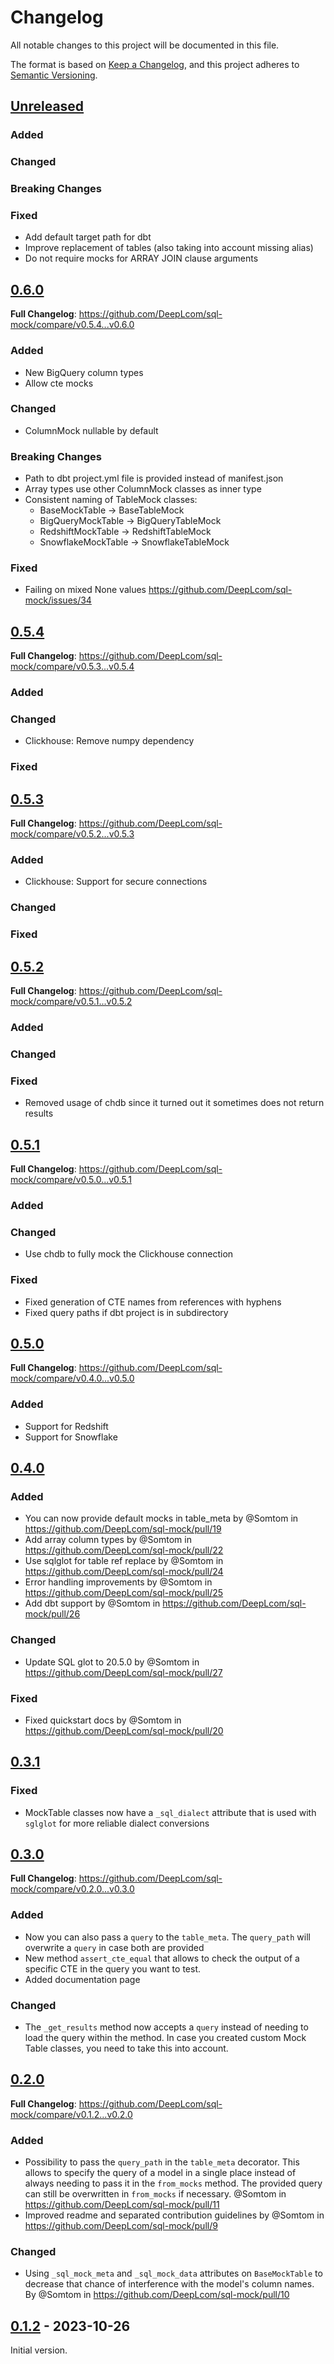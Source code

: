 # Changelog

All notable changes to this project will be documented in this file.

The format is based on [Keep a Changelog](https://keepachangelog.com/en/1.0.0/),
and this project adheres to [Semantic Versioning](https://semver.org/spec/v2.0.0.html).

## [Unreleased]

### Added

### Changed

### Breaking Changes

### Fixed

* Add default target path for dbt
* Improve replacement of tables (also taking into account missing alias)
* Do not require mocks for ARRAY JOIN clause arguments

## [0.6.0]

**Full Changelog**: <https://github.com/DeepLcom/sql-mock/compare/v0.5.4...v0.6.0>

### Added

* New BigQuery column types
* Allow cte mocks

### Changed

* ColumnMock nullable by default

### Breaking Changes

* Path to dbt project.yml file is provided instead of manifest.json
* Array types use other ColumnMock classes as inner type
* Consistent naming of TableMock classes:
  * BaseMockTable -> BaseTableMock
  * BigQueryMockTable -> BigQueryTableMock
  * RedshiftMockTable -> RedshiftTableMock
  * SnowflakeMockTable -> SnowflakeTableMock

### Fixed

* Failing on mixed None values <https://github.com/DeepLcom/sql-mock/issues/34>

## [0.5.4]

**Full Changelog**: <https://github.com/DeepLcom/sql-mock/compare/v0.5.3...v0.5.4>

### Added

### Changed

* Clickhouse: Remove numpy dependency

### Fixed

## [0.5.3]

**Full Changelog**: <https://github.com/DeepLcom/sql-mock/compare/v0.5.2...v0.5.3>

### Added

* Clickhouse: Support for secure connections

### Changed

### Fixed

## [0.5.2]

**Full Changelog**: <https://github.com/DeepLcom/sql-mock/compare/v0.5.1...v0.5.2>

### Added

### Changed

### Fixed

* Removed usage of chdb since it turned out it sometimes does not return results

## [0.5.1]

**Full Changelog**: <https://github.com/DeepLcom/sql-mock/compare/v0.5.0...v0.5.1>

### Added

### Changed

* Use chdb to fully mock the Clickhouse connection

### Fixed

* Fixed generation of CTE names from references with hyphens
* Fixed query paths if dbt project is in subdirectory

## [0.5.0]

**Full Changelog**: <https://github.com/DeepLcom/sql-mock/compare/v0.4.0...v0.5.0>

### Added

* Support for Redshift
* Support for Snowflake

## [0.4.0]

### Added

* You can now provide default mocks in table_meta by @Somtom in <https://github.com/DeepLcom/sql-mock/pull/19>
* Add array column types by @Somtom in <https://github.com/DeepLcom/sql-mock/pull/22>
* Use sqlglot for table ref replace by @Somtom in <https://github.com/DeepLcom/sql-mock/pull/24>
* Error handling improvements by @Somtom in <https://github.com/DeepLcom/sql-mock/pull/25>
* Add dbt support by @Somtom in <https://github.com/DeepLcom/sql-mock/pull/26>

### Changed

* Update SQL glot to 20.5.0 by @Somtom in <https://github.com/DeepLcom/sql-mock/pull/27>

### Fixed

* Fixed quickstart docs by @Somtom in <https://github.com/DeepLcom/sql-mock/pull/20>

## [0.3.1]

### Fixed

* MockTable classes now have a `_sql_dialect` attribute that is used with `sglglot` for more reliable dialect conversions

## [0.3.0]

**Full Changelog**: <https://github.com/DeepLcom/sql-mock/compare/v0.2.0...v0.3.0>

### Added

* Now you can also pass a `query` to the `table_meta`. The `query_path` will overwrite a `query` in case both are provided
* New method `assert_cte_equal` that allows to check the output of a specific CTE in the query you want to test.
* Added documentation page

### Changed

* The `_get_results` method now accepts a `query` instead of needing to load the query within the method. In case you created custom Mock Table classes, you need to take this into account.

## [0.2.0]

**Full Changelog**: <https://github.com/DeepLcom/sql-mock/compare/v0.1.2...v0.2.0>

### Added

* Possibility to pass the `query_path` in the `table_meta` decorator. This allows to specify the query of a model in a single place instead of always needing to pass it in the `from_mocks` method. The provided query can still be overwritten in `from_mocks` if necessary. @Somtom in <https://github.com/DeepLcom/sql-mock/pull/11>
* Improved readme and separated contribution guidelines by @Somtom in <https://github.com/DeepLcom/sql-mock/pull/9>

### Changed

* Using `_sql_mock_meta` and `_sql_mock_data` attributes on `BaseMockTable` to decrease that chance of interference with the model's column names. By @Somtom in <https://github.com/DeepLcom/sql-mock/pull/10>

## [0.1.2] - 2023-10-26

Initial version.

[Unreleased]: https://github.com/DeepLcom/sql-mock/compare/v0.6.0...HEAD
[0.6.0]: https://github.com/DeepLcom/sql-mock/releases/tag/v0.6.0
[0.5.4]: https://github.com/DeepLcom/sql-mock/releases/tag/v0.5.4
[0.5.3]: https://github.com/DeepLcom/sql-mock/releases/tag/v0.5.3
[0.5.2]: https://github.com/DeepLcom/sql-mock/releases/tag/v0.5.2
[0.5.1]: https://github.com/DeepLcom/sql-mock/releases/tag/v0.5.1
[0.5.0]: https://github.com/DeepLcom/sql-mock/releases/tag/v0.5.0
[0.4.0]: https://github.com/DeepLcom/sql-mock/releases/tag/v0.4.0
[0.3.1]: https://github.com/DeepLcom/sql-mock/releases/tag/v0.3.1
[0.3.0]: https://github.com/DeepLcom/sql-mock/releases/tag/v0.3.0
[0.2.0]: https://github.com/DeepLcom/sql-mock/releases/tag/v0.2.0
[0.1.2]: https://github.com/DeepLcom/sql-mock/releases/tag/v0.1.2
